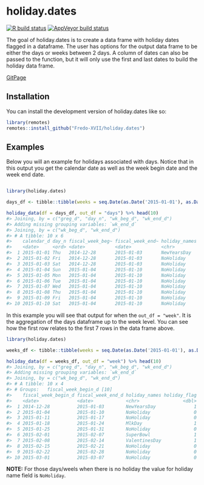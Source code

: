 
<!-- README.md is generated from README.Rmd. Please edit that file -->

# holiday.dates

<!-- badges: start -->

[![R build
status](https://github.com/Fredo-XVII/RToolShed/workflows/R-CMD-check/badge.svg)](https://github.com/Fredo-XVII/holiday.dates/actions)
[![AppVeyor build
status](https://ci.appveyor.com/api/projects/status/github/Fredo-XVII/RToolShed?branch=master&svg=true)](https://ci.appveyor.com/project/Fredo-XVII/holiday.dates)

<!-- badges: end -->

The goal of holiday.dates is to create a data frame with holiday dates
flagged in a dataframe. The user has options for the output data frame
to be either the days or weeks between 2 days. A column of dates can
also be passed to the function, but it will only use the first and last
dates to build the holiday data frame.

[GitPage](https://fredo-xvii.github.io/holiday.dates/)

## Installation

You can install the development version of holiday.dates like so:

``` r
library(remotes)
remotes::install_github("Fredo-XVII/holiday.dates")
```

## Examples

Below you will an example for holidays associated with days. Notice that
in this output you get the calendar date as well as the week begin date
and the week end date.

``` r

library(holiday.dates)

days_df <- tibble::tibble(weeks = seq.Date(as.Date('2015-01-01'), as.Date('2020-01-01'), by = 'day'))

holiday_data(df = days_df, out_df = "days") %>% head(10)
#> Joining, by = c("greg_d", "day_n", "wk_beg_d", "wk_end_d")
#> Adding missing grouping variables: `wk_end_d`
#> Joining, by = c("wk_beg_d", "wk_end_d")
#> # A tibble: 10 x 6
#>    calendar_d day_n fiscal_week_beg~ fiscal_week_end~ holiday_names holiday_flag
#>    <date>     <ord> <date>           <date>           <chr>                <dbl>
#>  1 2015-01-01 Thu   2014-12-28       2015-01-03       NewYearsDay              1
#>  2 2015-01-02 Fri   2014-12-28       2015-01-03       NoHoliday                0
#>  3 2015-01-03 Sat   2014-12-28       2015-01-03       NoHoliday                0
#>  4 2015-01-04 Sun   2015-01-04       2015-01-10       NoHoliday                0
#>  5 2015-01-05 Mon   2015-01-04       2015-01-10       NoHoliday                0
#>  6 2015-01-06 Tue   2015-01-04       2015-01-10       NoHoliday                0
#>  7 2015-01-07 Wed   2015-01-04       2015-01-10       NoHoliday                0
#>  8 2015-01-08 Thu   2015-01-04       2015-01-10       NoHoliday                0
#>  9 2015-01-09 Fri   2015-01-04       2015-01-10       NoHoliday                0
#> 10 2015-01-10 Sat   2015-01-04       2015-01-10       NoHoliday                0
```

In this example you will see that output for when the `out_df = "week"`.
It is the aggregation of the days dataframe up to the week level. You
can see how the first row relates to the first 7 rows in the data frame
above.

``` r
library(holiday.dates)

weeks_df <- tibble::tibble(weeks = seq.Date(as.Date('2015-01-01'), as.Date('2020-01-01'), by = 'week'))

holiday_data(df = weeks_df, out_df = "week") %>% head(10)
#> Joining, by = c("greg_d", "day_n", "wk_beg_d", "wk_end_d")
#> Adding missing grouping variables: `wk_end_d`
#> Joining, by = c("wk_beg_d", "wk_end_d")
#> # A tibble: 10 x 4
#> # Groups:   fiscal_week_begin_d [10]
#>    fiscal_week_begin_d fiscal_week_end_d holiday_names holiday_flag
#>    <date>              <date>            <chr>                <dbl>
#>  1 2014-12-28          2015-01-03        NewYearsDay              1
#>  2 2015-01-04          2015-01-10        NoHoliday                0
#>  3 2015-01-11          2015-01-17        NoHoliday                0
#>  4 2015-01-18          2015-01-24        MlkDay                   1
#>  5 2015-01-25          2015-01-31        NoHoliday                0
#>  6 2015-02-01          2015-02-07        SuperBowl                1
#>  7 2015-02-08          2015-02-14        ValentinesDay            1
#>  8 2015-02-15          2015-02-21        NoHoliday                0
#>  9 2015-02-22          2015-02-28        NoHoliday                0
#> 10 2015-03-01          2015-03-07        NoHoliday                0
```

**NOTE:** For those days/weels when there is no holiday the value for
holiday name field is `NoHoliday`.
